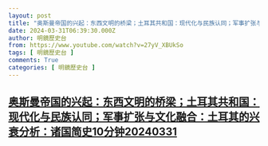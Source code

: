 ```yaml
---
layout: post
title: "奥斯曼帝国的兴起：东西文明的桥梁；土耳其共和国：现代化与民族认同；军事扩张与文化融合：土耳其的兴衰分析：诸国简史10分钟20240331"
date: 2024-03-31T06:39:30.000Z
author: 明鏡歷史台
from: https://www.youtube.com/watch?v=27yV_XBUkSo
tags: [ 明鏡歷史台 ]
comments: True
categories: [ 明鏡歷史台 ]
---
```

<!--1711867170000-->
[奥斯曼帝国的兴起：东西文明的桥梁；土耳其共和国：现代化与民族认同；军事扩张与文化融合：土耳其的兴衰分析：诸国简史10分钟20240331](https://www.youtube.com/watch?v=27yV_XBUkSo)
------

<div>

</div>
